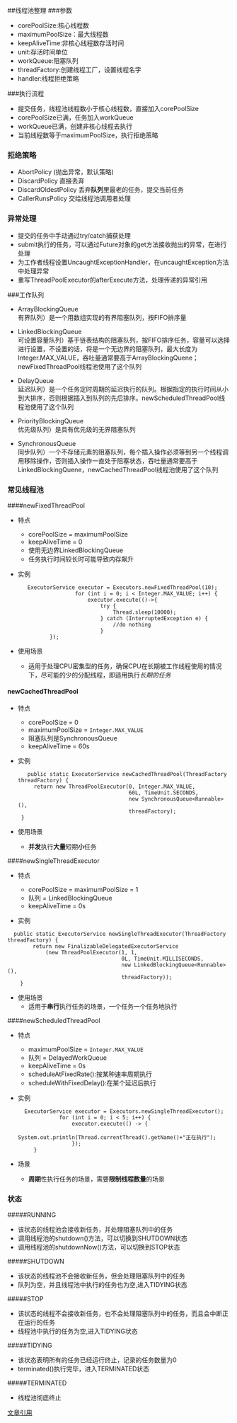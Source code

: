##线程池整理
###参数
- corePoolSize:核心线程数
- maximumPoolSize：最大线程数
- keepAliveTime:非核心线程数存活时间
- unit:存活时间单位
- workQueue:阻塞队列
- threadFactory:创建线程工厂，设置线程名字
- handler:线程拒绝策略

###执行流程
- 提交任务，线程池线程数小于核心线程数，直接加入corePoolSize
- corePoolSize已满，任务加入workQueue
- workQueue已满，创建非核心线程去执行
- 当前线程数等于maximumPoolSize，执行拒绝策略

### 拒绝策略
- AbortPolicy (抛出异常，默认策略)
- DiscardPolicy 直接丢弃
- DiscardOldestPolicy 丢弃**队列**里最老的任务，提交当前任务
- CallerRunsPolicy 交给线程池调用者处理

### 异常处理
- 提交的任务中手动通过try/catch捕获处理
- submit执行的任务，可以通过Future对象的get方法接收抛出的异常，在进行处理
- 为工作者线程设置UncaughtExceptionHandler，在uncaughtException方法中处理异常
- 重写ThreadPoolExecutor的afterExecute方法，处理传递的异常引用

###工作队列
- ArrayBlockingQueue <br>
有界队列）是一个用数组实现的有界阻塞队列，按FIFO排序量
  
- LinkedBlockingQueue <br>
可设置容量队列）基于链表结构的阻塞队列，按FIFO排序任务，容量可以选择进行设置，不设置的话，将是一个无边界的阻塞队列，最大长度为Integer.MAX_VALUE，吞吐量通常要高于ArrayBlockingQuene；newFixedThreadPool线程池使用了这个队列

- DelayQueue <br>
延迟队列）是一个任务定时周期的延迟执行的队列。根据指定的执行时间从小到大排序，否则根据插入到队列的先后排序。newScheduledThreadPool线程池使用了这个队列

- PriorityBlockingQueue <br>
优先级队列）是具有优先级的无界阻塞队列

- SynchronousQueue <br>
同步队列）一个不存储元素的阻塞队列，每个插入操作必须等到另一个线程调用移除操作，否则插入操作一直处于阻塞状态，吞吐量通常要高于LinkedBlockingQuene，newCachedThreadPool线程池使用了这个队列


### 常见线程池
####newFixedThreadPool
- 特点
   - corePoolSize = maximumPoolSize
   - keepAliveTime = 0
   - 使用无边界LinkedBlockingQueue
   - 任务执行时间较长时可能导致内存飙升
- 实例
 
  ```
     ExecutorService executor = Executors.newFixedThreadPool(10);
                    for (int i = 0; i < Integer.MAX_VALUE; i++) {
                        executor.execute(()->{
                            try {
                                Thread.sleep(10000);
                            } catch (InterruptedException e) {
                                //do nothing
                            }
            });
  ```
- 使用场景
   - 适用于处理CPU密集型的任务，确保CPU在长期被工作线程使用的情况下，尽可能的少的分配线程，即适用执行*长期的任务*

#### newCachedThreadPool
- 特点
   - corePoolSize = 0
   - maximumPoolSize = `Integer.MAX_VALUE`
   - 阻塞队列是SynchronousQueue
   - keepAliveTime = 60s

- 实例

   ```
      public static ExecutorService newCachedThreadPool(ThreadFactory threadFactory) {
        return new ThreadPoolExecutor(0, Integer.MAX_VALUE,
                                      60L, TimeUnit.SECONDS,
                                      new SynchronousQueue<Runnable>(),
                                      threadFactory);
    }
   ```  
- 使用场景
   - **并发**执行**大量**短期**小**任务

####newSingleThreadExecutor
- 特点
   - corePoolSize = maximumPoolSize = 1
   - 队列 = LinkedBlockingQueue
   - keepAliveTime = 0s
   
- 实例

```
  public static ExecutorService newSingleThreadExecutor(ThreadFactory threadFactory) {
        return new FinalizableDelegatedExecutorService
            (new ThreadPoolExecutor(1, 1,
                                    0L, TimeUnit.MILLISECONDS,
                                    new LinkedBlockingQueue<Runnable>(),
                                    threadFactory));
    }
```

- 使用场景
   - 适用于**串行**执行任务的场景，一个任务一个任务地执行 

####newScheduledThreadPool
- 特点
   - maximumPoolSize = `Integer.MAX_VALUE`
   - 队列 = DelayedWorkQueue
   - keepAliveTime = 0s
   - scheduleAtFixedRate():按某种速率周期执行
   - scheduleWithFixedDelay():在某个延迟后执行

- 实例
   
   ```
     ExecutorService executor = Executors.newSingleThreadExecutor();
                for (int i = 0; i < 5; i++) {
                    executor.execute(() -> {
                        System.out.println(Thread.currentThread().getName()+"正在执行");
                    });
        }
   ``` 

- 场景
   - **周期**性执行任务的场景，需要**限制线程数量**的场景

### 状态
#####RUNNING
- 该状态的线程池会接收新任务，并处理阻塞队列中的任务
- 调用线程池的shutdown()方法，可以切换到SHUTDOWN状态
- 调用线程池的shutdownNow()方法，可以切换到STOP状态  

#####SHUTDOWN
- 该状态的线程池不会接收新任务，但会处理阻塞队列中的任务
- 队列为空，并且线程池中执行的任务也为空,进入TIDYING状态

#####STOP
- 该状态的线程不会接收新任务，也不会处理阻塞队列中的任务，而且会中断正在运行的任务
- 线程池中执行的任务为空,进入TIDYING状态

#####TIDYING
- 该状态表明所有的任务已经运行终止，记录的任务数量为0
- terminated()执行完毕，进入TERMINATED状态
 
#####TERMINATED
- 线程池彻底终止


[文章引用](https://juejin.im/post/5d1882b1f265da1ba84aa676#heading-22)

   
